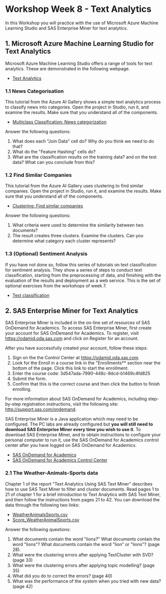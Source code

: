 # Workshop Week 8 - Text Analytics

In this Workshop you will practice with the use of Microsoft Azure Machine Learning Studio and SAS Enterprise Miner for text analytics.

## 1. Microsoft Azure Machine Learning Studio for Text Analytics

Microsoft Azure Machine Learning Studio offers a range of tools for text analytics. These are demonstrated in the following webpage.

* [Text Analytics](https://docs.microsoft.com/en-us/azure/machine-learning/studio-module-reference/text-analytics)

### 1.1 News Categorisation

This tutorial from the Azure AI Gallery shows a simple text analytics process to classify news into categories. Open the project in Studio, run it, and examine the results. Make sure that you understand all of the components.

* [Multiclass Classification: News categorization](https://gallery.azure.ai/Experiment/fcb1bf27ee26443fb19bd07852a620c4)

Answer the following questions:

1. What does each "Join Data" cell do? Why do you think we need to do that?
2. What do the "Feature Hashing" cells do?
3. What are the classification results on the training data? and on the test data? What can you conclude from this?

### 1.2 Find Similar Companies

This tutorial from the Azure AI Gallery uses clustering to find similar companies. Open the project in Studio, run it, and examine the results. Make sure that you understand all of the components.

* [Clustering: Find similar companies](https://gallery.azure.ai/Experiment/60cf8e46935c4fafbf86f669121a24f0)

Answer the following questions:

1. What criteria were used to determine the similarity between two documents?
2. The result creates three clusters. Examine the clusters. Can you determine what category each cluster represents?

### 1.3 (Optional) Sentiment Analysis

If you have not done so, follow this series of tutorials on text classification for sentiment analysis. They show a series of steps to conduct text classification, starting from the preprocessing of data, and finishing with the evaluation of the results and deployment as a web service. This is the set of optional exercises from the workshops of week 7.

* [Text classification](https://gallery.azure.ai/Experiment/f43e79f47d8a4219bf8613d271ea2c45)


## 2. SAS Enterprise Miner for Text Analytics

SAS Enterprise Miner is included in the on-line set of resources of SAS OnDemand for Academics. To access SAS Enterprise Miner, first create your account for SAS OnDemand for Academics. To register, visit https://odamid.oda.sas.com and click on Register for an account.

After you have successfully created your account, follow these steps:

1.    Sign on the the Control Center at https://odamid.oda.sas.com.
2.    Look for the Enroll in a course link in the "Enrollments** section near the bottom of the page. Click this link to start the enrollment.
3.    Enter the course code: 3d547ada-7990-448c-9dcd-b1469c4fd825
4.    Submit the form.
5.    Confirm that this is the correct course and then click the button to finish enrolling.

For more information about SAS OnDemand for Academics, including step-by-step registration instructions, visit the following site: http://support.sas.com/ondemand.

SAS Enterprise Miner is a Java application which may need to be configured. The PC labs are already configured but **you will still need to download SAS Enterprise Miner every time you wish to use it**. To download SAS Enterprise Miner, and to obtain instructions to configure your personal computer to run it, use the SAS OnDemand for Academics control center after you have logged on SAS OnDemand for Academics.

* [SAS OnDemand for Academics](https://odamid.oda.sas.com)
* [SAS OnDemand for Academics Control Center](https://odamid.oda.sas.com/SASODAControlCenter/)

### 2.1 The Weather-Animals-Sports data

Chapter 1 of the report "Text Analytics Using SAS Text Miner" describes how to use SAS Text Miner to filter and cluster documents. Read pages 1 to 21 of chapter 1 for a brief introduction to Text Analytics with SAS Text Miner, and then follow the instructions from pages 21 to 42. You can download the data through the following two links:

* [WeatherAnimalsSports.csv](WeatherAnimalsSports.csv)
* [Score_WeatherAnimalSports.csv](Score_WeatherAnimalSports.csv)


Answer the following questions:

1. What documents contain the word "lions?" What documents contain the word "lions"? What documents contain the word "lion" or "lions"? (page 28).
2. What were the clustering errors after applying TextCluster with SVD? (page 33)
3. What were the clustering errors after applying topic modelling? (page 35)
4. What did you do to correct the errors? (page 40)
5. What was the performance of the system when you tried with new data? (page 42)
